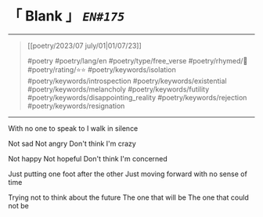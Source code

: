 # &#12300; Blank &#12301; *`EN#175`*

---

> [[poetry/2023/07 july/01|01/07/23]]
> 
> #poetry 
> #poetry/lang/en 
> #poetry/type/free_verse 
> #poetry/rhymed/🔴 
> #poetry/rating/⭐⭐
> #poetry/keywords/isolation #poetry/keywords/introspection #poetry/keywords/existential #poetry/keywords/melancholy #poetry/keywords/futility #poetry/keywords/disappointing_reality #poetry/keywords/rejection #poetry/keywords/resignation 

---

With no one to speak to
I walk in silence

Not sad
Not angry
Don't think I'm crazy

Not happy
Not hopeful
Don't think I'm concerned

Just putting one foot after the other
Just moving forward with no sense of time


Trying not to think about the future
The one that will be
The one that could not be
